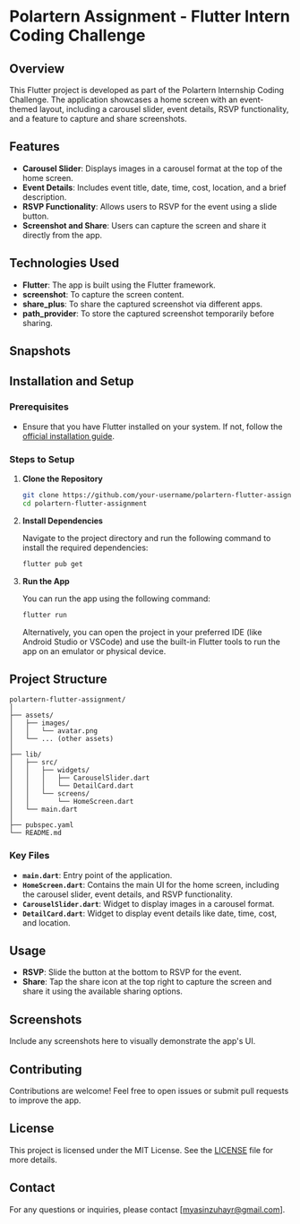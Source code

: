 # Polartern Assignment - Flutter Intern Coding Challenge

## Overview

This Flutter project is developed as part of the Polartern Internship Coding Challenge. The application showcases a home screen with an event-themed layout, including a carousel slider, event details, RSVP functionality, and a feature to capture and share screenshots.

## Features

- **Carousel Slider**: Displays images in a carousel format at the top of the home screen.
- **Event Details**: Includes event title, date, time, cost, location, and a brief description.
- **RSVP Functionality**: Allows users to RSVP for the event using a slide button.
- **Screenshot and Share**: Users can capture the screen and share it directly from the app.

## Technologies Used

- **Flutter**: The app is built using the Flutter framework.
- **screenshot**: To capture the screen content.
- **share_plus**: To share the captured screenshot via different apps.
- **path_provider**: To store the captured screenshot temporarily before sharing.

## Snapshots



## Installation and Setup

### Prerequisites

- Ensure that you have Flutter installed on your system. If not, follow the [official installation guide](https://flutter.dev/docs/get-started/install).

### Steps to Setup

1. **Clone the Repository**

   ```bash
   git clone https://github.com/your-username/polartern-flutter-assignment.git
   cd polartern-flutter-assignment
   ```

2. **Install Dependencies**

   Navigate to the project directory and run the following command to install the required dependencies:

   ```bash
   flutter pub get
   ```

3. **Run the App**

   You can run the app using the following command:

   ```bash
   flutter run
   ```

   Alternatively, you can open the project in your preferred IDE (like Android Studio or VSCode) and use the built-in Flutter tools to run the app on an emulator or physical device.

## Project Structure

```plaintext
polartern-flutter-assignment/
│
├── assets/
│   ├── images/
│   │   └── avatar.png
│   └── ... (other assets)
│
├── lib/
│   ├── src/
│   │   ├── widgets/
│   │   │   ├── CarouselSlider.dart
│   │   │   └── DetailCard.dart
│   │   └── screens/
│   │       └── HomeScreen.dart
│   └── main.dart
│
├── pubspec.yaml
└── README.md
```

### Key Files

- **`main.dart`**: Entry point of the application.
- **`HomeScreen.dart`**: Contains the main UI for the home screen, including the carousel slider, event details, and RSVP functionality.
- **`CarouselSlider.dart`**: Widget to display images in a carousel format.
- **`DetailCard.dart`**: Widget to display event details like date, time, cost, and location.

## Usage

- **RSVP**: Slide the button at the bottom to RSVP for the event.
- **Share**: Tap the share icon at the top right to capture the screen and share it using the available sharing options.

## Screenshots

Include any screenshots here to visually demonstrate the app's UI.

## Contributing

Contributions are welcome! Feel free to open issues or submit pull requests to improve the app.

## License

This project is licensed under the MIT License. See the [LICENSE](LICENSE) file for more details.

## Contact

For any questions or inquiries, please contact [myasinzuhayr@gmail.com].

